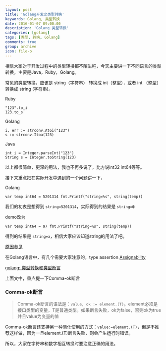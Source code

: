```yaml
---
layout: post
title: 'Golang开发之类型转换'
keywords: Golang, 类型转换
date: 2016-01-07 09:00:00
description: 'Golang 类型转换'
categories: [golang]
tags: [类型, 转换, Golang]
comments: true
group: archive
icon: file-o
---
```


相信大家对于开发过程中的类型转换都不陌生吧，今天主要讲一下不同语言的类型转换，主要是Java，Ruby，Golang。

<!--more-->

常见的类型转换，应该是 string（字符串） 转换成 int（整型），或者 int （整型）转换成 string (字符串)。

Ruby

	"123".to_i
	123.to_s

Golang

	i, err := strconv.Atoi("123")
	s := strconv.Itoa(123)

Java

	int i = Integer.parseInt("123")
	String s = Integer.toString(123)

以上都很简单，更深的用法，我也不再多说了，比方说int32 int64等等。

接下来重点把在实际开发中遇到的一个问题讲一下，

Golang

`
	var temp int64 = 5201314
	fmt.Printf("string=%s", string(temp))
`

我们的初衷是想得到 `string=5201314`，实际得到的结果是 `string=�`

demo改为

`
	var temp int64 = 97
	fmt.Printf("string=%s", string(temp))
`

得到的结果是 `string=a`，相信大家应该知道string的用法了吧。

[原因参见](https://golang.org/ref/spec#String_types)

在Golang语言中，有几个需要大家注意的，type assertion
[Assignability](https://golang.org/ref/spec#Assignability)

[golang: 类型转换和类型断言](http://my.oschina.net/goal/blog/194308)

上面文中，重点提一下Comma-ok断言

### Comma-ok断言 ###

>Comma-ok断言的语法是：`value, ok := element.(T)`。element必须是接口类型的变量，T是普通类型。如果断言失败，ok为false，否则ok为true并且value为变量的值

Comma-ok断言还支持另一种简化使用的方式：`value:=element.(T)`，但是不推荐这样做，因为一旦element.(T)断言失败，则会产生运行时错误。

所以，大家在字符串和数字相互转换时要注意正确的用法。